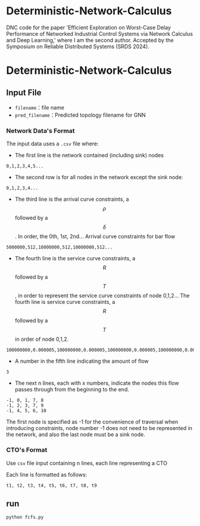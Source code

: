 # Deterministic-Network-Calculus
DNC code for the paper 'Efficient Exploration on Worst-Case Delay Performance of Networked Industrial Control Systems via Network Calculus and Deep Learning,' where I am the second author. 
Accepted by the Symposium on Reliable Distributed Systems (SRDS 2024).
# Deterministic-Network-Calculus

## Input File

* `filename`：file name
* `pred_filename`：Predicted topology filename for GNN

### Network Data's Format

The input data uses a `.csv` file where:

* The first line is the network contained (including sink) nodes

```
0,1,2,3,4,5...
```

* The second row is for all nodes in the network except the sink node:

```
0,1,2,3,4...
```

* The third line is the arrival curve constraints, a $$ \rho $$ followed by a $$ \delta $$. In order, the 0th, 1st, 2nd... Arrival curve constraints for bar flow

```
5000000,512,10000000,512,10000000,512...
```

* The fourth line is the service curve constraints, a $$R$$ followed by a $$T$$, in order to represent the service curve constraints of node 0,1,2... The fourth line is service curve constraints, a $$R$$ followed by a $$T$$ in order of node 0,1,2.

```
100000000,0.000005,100000000,0.000005,100000000,0.000005,100000000,0.000005,100000000,0.000005....

```

* A number in the fifth line indicating the amount of flow

```
3
```

* The next n lines, each with x numbers, indicate the nodes this flow passes through from the beginning to the end.

```
-1, 0, 1, 7, 8
-1, 2, 3, 7, 9
-1, 4, 5, 6, 10
```

The first node is specified as -1 for the convenience of traversal when introducing constraints, node number -1 does not need to be represented in the network, and also the last node must be a sink node.

### CTO's Format

Use `csv` file input containing n lines, each line representing a CTO

Each line is formatted as follows:

```
t1, t2, t3, t4, t5, t6, t7, t8, t9
```

## run

`python fcfs.py`

